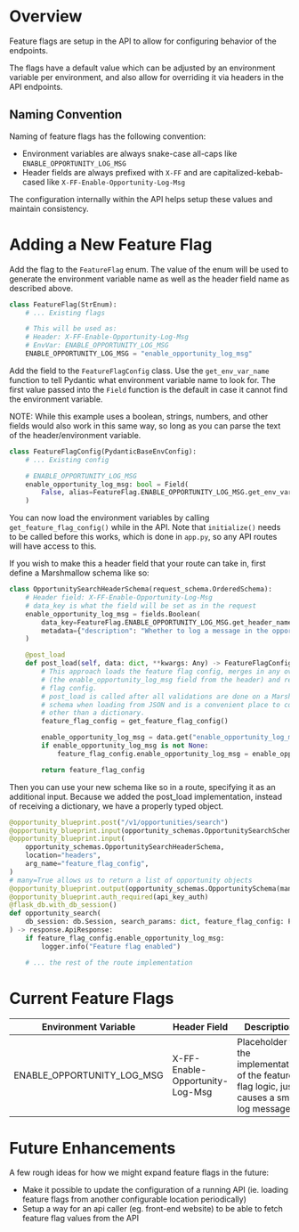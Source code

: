 # Overview

Feature flags are setup in the API to allow for configuring behavior of the endpoints.

The flags have a default value which can be adjusted by an environment variable per environment,
and also allow for overriding it via headers in the API endpoints.

## Naming Convention

Naming of feature flags has the following convention:
* Environment variables are always snake-case all-caps like `ENABLE_OPPORTUNITY_LOG_MSG`
* Header fields are always prefixed with `X-FF` and are capitalized-kebab-cased like `X-FF-Enable-Opportunity-Log-Msg`

The configuration internally within the API helps setup these values and maintain consistency.


# Adding a New Feature Flag

Add the flag to the `FeatureFlag` enum. The value of the enum will be used
to generate the environment variable name as well as the header field name as described above.

```py
class FeatureFlag(StrEnum):
    # ... Existing flags

    # This will be used as:
    # Header: X-FF-Enable-Opportunity-Log-Msg
    # EnvVar: ENABLE_OPPORTUNITY_LOG_MSG
    ENABLE_OPPORTUNITY_LOG_MSG = "enable_opportunity_log_msg"
```

Add the field to the `FeatureFlagConfig` class. Use the `get_env_var_name` function
to tell Pydantic what environment variable name to look for. The first value passed
into the `Field` function is the default in case it cannot find the environment variable.

NOTE: While this example uses a boolean, strings, numbers, and other fields would also
      work in this same way, so long as you can parse the text of the header/environment variable.

```py
class FeatureFlagConfig(PydanticBaseEnvConfig):
    # ... Existing config

    # ENABLE_OPPORTUNITY_LOG_MSG
    enable_opportunity_log_msg: bool = Field(
        False, alias=FeatureFlag.ENABLE_OPPORTUNITY_LOG_MSG.get_env_var_name()
    )
```

You can now load the environment variables by calling `get_feature_flag_config()`
while in the API. Note that `initialize()` needs to be called before this works,
which is done in `app.py`, so any API routes will have access to this.

If you wish to make this a header field that your route can take in, first define
a Marshmallow schema like so:

```py
class OpportunitySearchHeaderSchema(request_schema.OrderedSchema):
    # Header field: X-FF-Enable-Opportunity-Log-Msg
    # data_key is what the field will be set as in the request
    enable_opportunity_log_msg = fields.Boolean(
        data_key=FeatureFlag.ENABLE_OPPORTUNITY_LOG_MSG.get_header_name(),
        metadata={"description": "Whether to log a message in the opportunity endpoint"},
    )

    @post_load
    def post_load(self, data: dict, **kwargs: Any) -> FeatureFlagConfig:
        # This approach loads the feature flag config, merges in any overrides
        # (the enable_opportunity_log_msg field from the header) and returns the feature
        # flag config.
        # post_load is called after all validations are done on a Marshmallow
        # schema when loading from JSON and is a convenient place to convert to something
        # other than a dictionary.
        feature_flag_config = get_feature_flag_config()

        enable_opportunity_log_msg = data.get("enable_opportunity_log_msg", None)
        if enable_opportunity_log_msg is not None:
            feature_flag_config.enable_opportunity_log_msg = enable_opportunity_log_msg

        return feature_flag_config
```

Then you can use your new schema like so in a route, specifying it as an additional input.
Because we added the post_load implementation, instead of receiving a dictionary, we have a properly typed object.

```py
@opportunity_blueprint.post("/v1/opportunities/search")
@opportunity_blueprint.input(opportunity_schemas.OpportunitySearchSchema, arg_name="search_params")
@opportunity_blueprint.input(
    opportunity_schemas.OpportunitySearchHeaderSchema,
    location="headers",
    arg_name="feature_flag_config",
)
# many=True allows us to return a list of opportunity objects
@opportunity_blueprint.output(opportunity_schemas.OpportunitySchema(many=True))
@opportunity_blueprint.auth_required(api_key_auth)
@flask_db.with_db_session()
def opportunity_search(
    db_session: db.Session, search_params: dict, feature_flag_config: FeatureFlagConfig
) -> response.ApiResponse:
    if feature_flag_config.enable_opportunity_log_msg:
        logger.info("Feature flag enabled")

    # ... the rest of the route implementation
```

# Current Feature Flags

| Environment Variable       | Header Field | Description |
|----------------------------| ------------ |-------------|
| ENABLE_OPPORTUNITY_LOG_MSG | X-FF-Enable-Opportunity-Log-Msg | Placeholder for the implementation of the feature flag logic, just causes a small log message. |


# Future Enhancements

A few rough ideas for how we might expand feature flags in the future:
* Make it possible to update the configuration of a running API (ie. loading feature flags from another configurable location periodically)
* Setup a way for an api caller (eg. front-end website) to be able to fetch feature flag values from the API